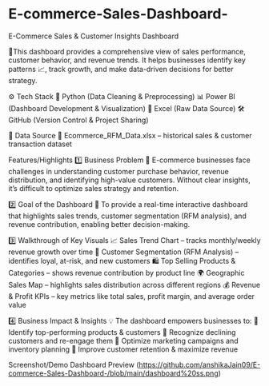 # E-commerce-Sales-Dashboard-
E-Commerce Sales & Customer Insights Dashboard

📝This dashboard provides a comprehensive view of sales performance, customer behavior, and revenue trends. It helps businesses identify key patterns 📈, track growth, and make data-driven decisions for better strategy.

⚙️ Tech Stack
🐍 Python (Data Cleaning & Preprocessing)
📊 Power BI (Dashboard Development & Visualization)
💾 Excel (Raw Data Source)
🛠️ GitHub (Version Control & Project Sharing)

📂 Data Source
📑 Ecommerce_RFM_Data.xlsx – historical sales & customer transaction dataset

Features/Highlights
1️⃣ Business Problem
🛒 E-commerce businesses face challenges in understanding customer purchase behavior, revenue distribution, and identifying high-value customers. Without clear insights, it’s difficult to optimize sales strategy and retention.

2️⃣ Goal of the Dashboard
🎯 To provide a real-time interactive dashboard that highlights sales trends, customer segmentation (RFM analysis), and revenue contribution, enabling better decision-making.

3️⃣ Walkthrough of Key Visuals
📈 Sales Trend Chart – tracks monthly/weekly revenue growth over time
👥 Customer Segmentation (RFM Analysis) – identifies loyal, at-risk, and new customers
🛍️ Top Selling Products & Categories – shows revenue contribution by product line
🌍 Geographic Sales Map – highlights sales distribution across different regions
💰 Revenue & Profit KPIs – key metrics like total sales, profit margin, and average order value

4️⃣ Business Impact & Insights
💡 The dashboard empowers businesses to:
📌 Identify top-performing products & customers
📌 Recognize declining customers and re-engage them
📌 Optimize marketing campaigns and inventory planning
📌 Improve customer retention & maximize revenue

Screenshot/Demo
Dashboard Preview (https://github.com/anshikaJain09/E-commerce-Sales-Dashboard-/blob/main/dashboard%20ss.png)
